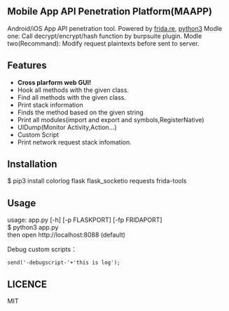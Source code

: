 ## Mobile App API Penetration Platform(MAAPP)

Android/iOS App API penetration tool. Powered by [frida.re](https://www.frida.re), [python3](https://www.python.org)
Modle one:
Call decrypt/encrypt/hash function by burpsuite plugin.
Modle two(Recommand):
Modify request plaintexts before sent to server.

## Features
* **Cross plarform web GUI!**
* Hook all methods with the given class.
* Find all methods with the given class.
* Print stack information 
* Finds the method based on the given string
* Print all modules(import and export and symbols,RegisterNative)
* UIDump(Monitor Activity,Action...)
* Custom Script
* Print network request stack infomation. 


## Installation
$ pip3 install colorlog flask flask_socketio requests frida-tools


## Usage
usage: app.py [-h] [-p FLASKPORT] [-fp FRIDAPORT]  
$ python3 app.py  
then open http://localhost:8088  (default) 

Debug custom scripts：
```
send('-debugscript-'+'this is log');
```

## LICENCE
MIT
